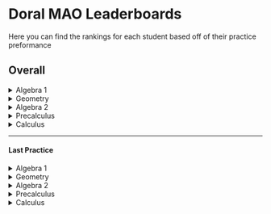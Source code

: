 
# Doral MAO Leaderboards
Here you can find the rankings for each student based off of their practice preformance

## Overall
<details>
<summary> Algebra 1 </summary>
None
</details><details>
<summary> Geometry </summary>
None
</details><details>
<summary> Algebra 2 </summary>
None
</details><details>
<summary> Precalculus </summary>
None
</details> <details>
<summary> Calculus </summary>
None
</details>

____________________________________________________________________

#### Last Practice
<details>
<summary> Algebra 1 </summary>

<b>1 -</b> Glenn Garcia: -5

<b>2 -</b> Ms Fragoso: -9
</details><details>
<summary> Geometry </summary>

<b>1 -</b> Greg Heffly: 0

<b>2 -</b> D D: -1111
</details><details>
<summary> Algebra 2 </summary>
None
</details><details>
<summary> Precalculus </summary>
None
</details> <details>
<summary> Calculus </summary>

<b>1 -</b> Best Guy: 150

<b>2 -</b> Pretty Good: 125

<b>2 -</b> Also Good: 125

<b>3 -</b> Daniel Roadillam-fluxcapacitor: 110

<b>4 -</b> I Sux: 60
</details>

